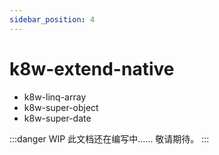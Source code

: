 ```yaml
---
sidebar_position: 4
---
```


# k8w-extend-native

- k8w-linq-array
- k8w-super-object
- k8w-super-date

:::danger WIP
此文档还在编写中…… 敬请期待。
:::